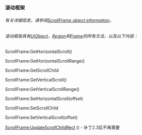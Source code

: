 ### 滚动框架

###### 有关详细信息，请参阅[ScrollFrame object information](https://wow.gamepedia.com/UIOBJECT_ScrollFrame)。

###### 滚动框架具有[UIObject](https://wow.gamepedia.com/Widget_API#UIObject)，[Region](https://wow.gamepedia.com/Widget_API#Region)和[Frame](https://wow.gamepedia.com/Widget_API#Frame)的所有方法，以及以下内容：

ScrollFrame:GetHorizontalScroll\(\)

ScrollFrame:GetHorizontalScrollRange\(\)

ScrollFrame:GetScrollChild

ScrollFrame:GetVerticalScroll\(\)

ScrollFrame:GetVerticalScrollRange\(\)

ScrollFrame:SetHorizontalScroll\(offset\)

ScrollFrame:SetScrollChild

ScrollFrame:SetVerticalScroll\(offset\)

[ScrollFrame:UpdateScrollChildRect](https://wow.gamepedia.com/API_ScrollFrame_UpdateScrollChildRect) \(\) - 补丁2.3后不再需要

  



